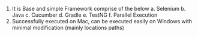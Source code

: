 1. It is Base and simple Framework comprise of the below
    a. Selenium
    b. Java
    c. Cucumber
    d. Gradle
    e. TestNG
    f. Parallel Execution
2. Successfully executed on Mac, can be executed easily on Windows with minimal modification (mainly locations paths)
